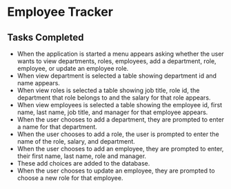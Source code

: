 # Employee Tracker

## Tasks Completed

- When the application is started a menu appears asking whether the user wants to view departments, roles, employees, add a department, role, employee, or update an employee role.
- When view department is selected a table showing department id and name appears.
- When view roles is selected a table showing job title, role id, the department that role belongs to and the salary for that role appears.
- When view employees is selected a table showing the employee id, first name, last name, job title, and manager for that employee appears.
- When the user chooses to add a department, they are prompted to enter a name for that department.
- When the user chooses to add a role, the user is prompted to enter the name of the role, salary, and department.
- When the user chooses to add an employee, they are prompted to enter, their first name, last name, role and manager.
- These add choices are added to the database.
- When the user chooses to update an employee, they are prompted to choose a new role for that employee.
